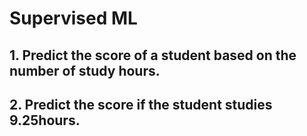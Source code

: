 # Supervised ML
## 1. Predict the score of a student based on the number of study hours.
## 2. Predict the score if the student studies 9.25hours.
